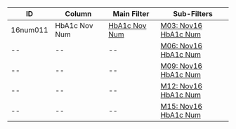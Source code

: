 ID | Column | Main Filter | Sub-Filters | 
-- | ------ | -------| -----------|
16num011| HbA1c Nov Num | [HbA1c Nov Num](https://github.com/Edward-Yao31/Salud-Y-Vida-Report/blob/master/main-filters/num/HbA1c%20Nov%20Num) | [M03: Nov16 HbA1c Num](https://github.com/Edward-Yao31/Salud-Y-Vida-Report/blob/master/sub-filters/num/M03:%20Nov16%20HbA1c%20Num)
-- | --| --|[M06: Nov16 HbA1c Num](https://github.com/Edward-Yao31/Salud-Y-Vida-Report/blob/master/sub-filters/num/M06:%20Nov16%20HbA1c%20Num)|
-- | --| --|[M09: Nov16 HbA1c Num](https://github.com/Edward-Yao31/Salud-Y-Vida-Report/blob/master/sub-filters/num/M09:%20Nov16%20HbA1c%20Num)|
-- | --| --|[M12: Nov16 HbA1c Num](https://github.com/Edward-Yao31/Salud-Y-Vida-Report/blob/master/sub-filters/num/M12:%20Nov16%20HbA1c%20Num)|
-- | --| --|[M15: Nov16 HbA1c Num](https://github.com/Edward-Yao31/Salud-Y-Vida-Report/blob/master/sub-filters/num/M15:%20Nov16%20HbA1c%20Num)|
